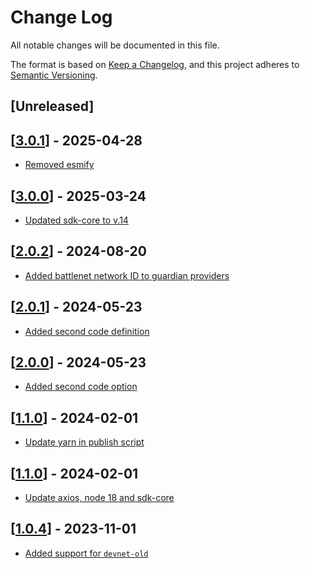 # Change Log

All notable changes will be documented in this file.

The format is based on [Keep a Changelog](https://keepachangelog.com/en/1.0.0/),
and this project adheres to [Semantic Versioning](https://semver.org/spec/v2.0.0.html).

## [Unreleased]

## [[3.0.1](https://github.com/TerraDharitri/drt-js-sdk-guardians-provider/pull/16)] - 2025-04-28
- [Removed esmify](https://github.com/TerraDharitri/drt-js-sdk-guardians-provider/pull/16)

## [[3.0.0](https://github.com/TerraDharitri/drt-js-sdk-guardians-provider/pull/15)] - 2025-03-24
- [Updated sdk-core to v.14](https://github.com/TerraDharitri/drt-js-sdk-guardians-provider/pull/15)

## [[2.0.2](https://github.com/TerraDharitri/drt-js-sdk-guardians-provider/pull/14)] - 2024-08-20
- [Added battlenet network ID to guardian providers](https://github.com/TerraDharitri/drt-js-sdk-guardians-provider/pull/13)

## [[2.0.1](https://github.com/TerraDharitri/drt-js-sdk-guardians-provider/commit/19d419bf46c2edc08ecb32a36e05ac1b6821f5fe)] - 2024-05-23
- [Added second code definition](https://github.com/TerraDharitri/drt-js-sdk-guardians-provider/commit/e9a22e472d79ca937e75364ee9131713c77c63cb)

## [[2.0.0](https://github.com/TerraDharitri/drt-js-sdk-guardians-provider/pull/12)] - 2024-05-23
- [Added second code option](https://github.com/TerraDharitri/drt-js-sdk-guardians-provider/pull/12)

## [[1.1.0](https://github.com/TerraDharitri/drt-js-sdk-guardians-provider/pull/11)] - 2024-02-01
- [Update yarn in publish script](https://github.com/TerraDharitri/drt-js-sdk-guardians-provider/pull/11)


## [[1.1.0](https://github.com/TerraDharitri/drt-js-sdk-guardians-provider/pull/10)] - 2024-02-01
- [Update axios, node 18 and sdk-core](https://github.com/TerraDharitri/drt-js-sdk-guardians-provider/pull/9)

## [[1.0.4](https://github.com/TerraDharitri/drt-js-sdk-guardians-provider/pull/8)] - 2023-11-01
- [Added support for `devnet-old`](https://github.com/TerraDharitri/drt-js-sdk-guardians-provider/pull/7)